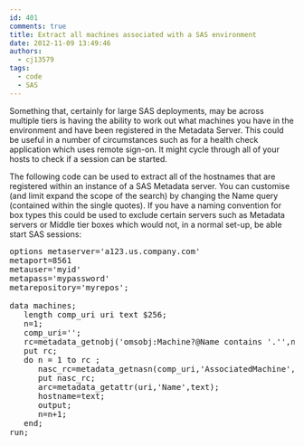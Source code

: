 ```yaml
---
id: 401
comments: true
title: Extract all machines associated with a SAS environment
date: 2012-11-09 13:49:46
authors:
  - cj13579
tags:
  - code
  - SAS
---
```

Something that, certainly for large SAS deployments, may be across multiple tiers is having the ability to work out what machines you have in the environment and have been registered in the Metadata Server. This could be useful in a number of circumstances such as for a health check application which uses remote sign-on. It might cycle through all of your hosts to check if a session can be started.
  
<!-- more -->


  
The following code can be used to extract all of the hostnames that are registered within an instance of a SAS Metadata server. You can customise (and limit expand the scope of the search) by changing the Name query (contained within the single quotes). If you have a naming convention for box types this could be used to exclude certain servers such as Metadata servers or Middle tier boxes which would not, in a normal set-up, be able start SAS sessions:

<pre>options metaserver='a123.us.company.com'
metaport=8561
metauser='myid'
metapass='mypassword'
metarepository='myrepos';

data machines;
   length comp_uri uri text $256;
   n=1;
   comp_uri='';
   rc=metadata_getnobj('omsobj:Machine?@Name contains '.'',n,comp_uri);
   put rc;
   do n = 1 to rc ;
      nasc_rc=metadata_getnasn(comp_uri,'AssociatedMachine',0,uri);
      put nasc_rc;
      arc=metadata_getattr(uri,'Name',text);
      hostname=text;
      output;
      n=n+1;
   end;
run;</pre>